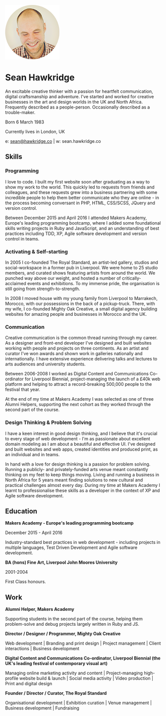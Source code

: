 ![alt text](/docs/shs.png "Sean")


# Sean Hawkridge

An excitable creative thinker with a passion for heartfelt communication, digital craftsmanship and adventure. I've started and worked for creative businesses in the art and design worlds in the UK and North Africa. Frequently described as a people-person. Occasionally described as a trouble-maker.

Born 6 March 1983

Currently lives in London, UK

e: sean@hawkridge.co | w: sean.hawkridge.co


## Skills


### Programming

I love to code. I built my first website soon after graduating as a way to show my work to the world. This quickly led to requests from friends and colleagues, and these requests grew into a business partnering with some incredible people to help them better communicate who they are online - in the process becoming conversant in PHP, HTML, CSS/SCSS, JQuery and version control.

Between December 2015 and April 2016 I attended Makers Academy, Europe's leading programming bootcamp, where I added some foundational skills writing projects in Ruby and JavaScript, and an understanding of best practices including TDD, XP, Agile software development and version control in teams.


### Activating & Self-starting

In 2005 I co-founded The Royal Standard, an artist-led gallery, studios and social-workspace in a former pub in Liverpool. We were home to 25 studio members, and curated shows featuring artists from around the world. We punched way above our weight, and hosted a number of critically-acclaimed events and exhibitions. To my immense pride, the organisation is still going from strength-to-strength.

In 2008 I moved house with my young family from Liverpool to Marrakech, Morocco, with our possessions in the back of a pickup-truck. There, with my wife, I co-founded Mighty Oak Creative, a small digital agency building websites for amazing people and businesses in Morocco and the UK.


### Communication

Creative communication is the common thread running through my career. As a designer and front-end developer I've designed and built websites working with people and projects on three continents. As an artist and curator I've won awards and shown work in galleries nationally and internationally. I have extensive experience delivering talks and lectures to arts audiences and university students.

Between 2006-2008 I worked as Digital Content and Communications Co-ordinator for Liverpool Biennial, project-managing the launch of a £40k web platform and helping to attract a record-breaking 500,000 people to the festival that year.

At the end of my time at Makers Academy I was selected as one of three Alumni Helpers, supporting the next cohort as they worked through the second part of the course.


### Design Thinking & Problem Solving

I have a keen interest in good design thinking, and I believe that it's crucial to every stage of web development - I'm as passionate about excellent domain modeling as I am about a beautiful and effective UI. I've designed and built websites and web apps, created identities and produced print, as an individual and in teams.

In hand with a love for design thinking is a passion for problem solving. Running a publicly- and privately-funded arts venue meant constantly thinking on my feet to keep things moving. Living and running a business in North Africa for 5 years meant finding solutions to new cultural and practical challenges almost every day. During my time at Makers Academy I learnt to professionalise these skills as a developer in the context of XP and Agile software development.


## Education

**Makers Academy - Europe's leading programming bootcamp**

December 2015 - April 2016

Industry-standard best practices in web development - including projects in multiple languages, Test Driven Development and Agile software development.


**BA (hons) Fine Art, Liverpool John Moores University**

2001-2004

First Class honours.


## Work

**Alumni Helper, Makers Academy**

Supporting students in the second part of the course, helping them problem-solve and debug projects largely written in Ruby and JS.

**Director / Designer / Programmer, Mighty Oak Creative**

Web development | Branding and print design | Project management | Client interactions |  Business development

**Digital Content and Communications Co-ordinator, Liverpool Biennial (the UK's leading festival of contemporary visual art)**

Managing online marketing activity and content | Project-managing high-profile website build & launch | Social media activity | Video production | Print and digital design

**Founder / Director / Curator, The Royal Standard**

Organisational development | Exhibition curation | Venue management | Business development | Fundraising
